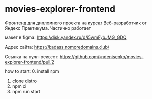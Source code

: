 # movies-explorer-frontend

Фронтенд для дипломного проекта на курсах Веб-разработчик от Яндекс Практикума.
Частично работает

макет в figma: https://disk.yandex.ru/d/i5wmFybJMG_GDQ

Адрес сайта: https://badass.nomoredomains.club/

Ссылка на пулл-реквест: https://github.com/kndenisenko/movies-explorer-frontend/pull/2

how to start: 0. install npm

1. clone distro
2. npm ci
3. npm run start
